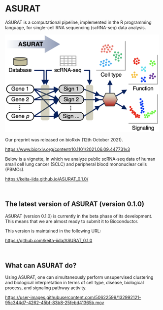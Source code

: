 # ASURAT

ASURAT is a computational pipeline, implemented in the R programming language, for single-cell RNA sequencing (scRNA-seq) data analysis.

<img src="figures/figure_00_0000.png" width="500px">

Our preprint was released on bioRxiv (12th October 2021).

https://www.biorxiv.org/content/10.1101/2021.06.09.447731v3

Below is a vignette, in which we analyze public scRNA-seq data of human small cell lung cancer (SCLC) and peripheral blood mononuclear cells (PBMCs).

https://keita-iida.github.io/ASURAT_0.1.0/



<br>

## The latest version of ASURAT (version 0.1.0)

ASURAT (version 0.1.0) is currently in the beta phase of its development.
This means that we are almost ready to submit it to Bioconductor.

This version is maintained in the following URL:

https://github.com/keita-iida/ASURAT_0.1.0



<br>

## What can ASURAT do?

Using ASURAT, one can simultaneously perform unsupervised clustering and biological interpretation in terms of cell type, disease, biological process, and signaling pathway activity.

https://user-images.githubusercontent.com/50622599/132992121-95c344d7-4262-45bf-83b8-25febd41365b.mov
